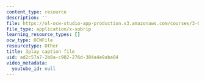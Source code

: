 ```yaml
---
content_type: resource
description: ''
file: https://ol-ocw-studio-app-production.s3.amazonaws.com/courses/3-091-introduction-to-solid-state-chemistry-fall-2018/ad2c57a72b8ac902276d384a4e9aba04_cMIRECEsKHM.srt
file_type: application/x-subrip
learning_resource_types: []
ocw_type: OCWFile
resourcetype: Other
title: 3play caption file
uid: ad2c57a7-2b8a-c902-276d-384a4e9aba04
video_metadata:
  youtube_id: null
---
```

